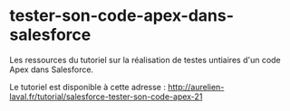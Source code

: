 tester-son-code-apex-dans-salesforce
====================================

Les ressources du tutoriel sur la réalisation de testes untiaires d'un code Apex dans Salesforce.

Le tutoriel est disponible à cette adresse : http://aurelien-laval.fr/tutorial/salesforce-tester-son-code-apex-21
